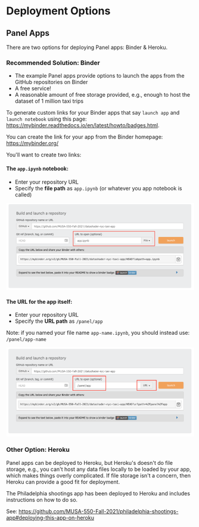 # Deployment Options

## Panel Apps

There are two options for deploying Panel apps: Binder & Heroku.

### Recommended Solution: Binder

- The example Panel apps provide options to launch the apps from the GitHub repositories on Binder
- A free service!
- A reasonable amount of free storage provided, e.g., enough to host the dataset of 1 million taxi trips

To generate custom links for your Binder apps that say `launch app` and `launch notebook` using
this page: https://mybinder.readthedocs.io/en/latest/howto/badges.html.

You can create the link for your app from the Binder homepage: https://mybinder.org/

You'll want to create two links:

#### The `app.ipynb` notebook:

- Enter your repository URL
- Specify the **file path** as `app.ipynb` (or whatever you app notebook is called)

![binder app link](./imgs/binder_nb_link.png?modified=123)

#### The URL for the app itself:

- Enter your repository URL
- Specify the **URL path** as `/panel/app`

Note: if you named your file name `app-name.ipynb`, you should instead use: `/panel/app-name`

![binder app link](./imgs/binder_app_link.png?modified=123)

### Other Option: Heroku

Panel apps can be deployed to Heroku, but Heroku's doesn't do file storage, e.g., you can't host any data files locally to be loaded by your app, which makes things overly complicated. If file storage isn't a concern, then Heroku can provide a good fit for
deployment.

The Philadelphia shootings app has been deployed to Heroku and includes instructions on
how to do so.

See: https://github.com/MUSA-550-Fall-2021/philadelphia-shootings-app#deploying-this-app-on-heroku
